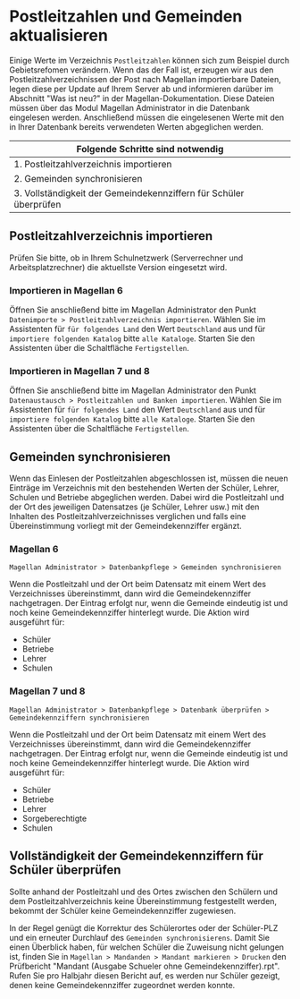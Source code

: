 # Postleitzahlen und Gemeinden aktualisieren

Einige Werte im Verzeichnis `Postleitzahlen` können sich zum Beispiel durch Gebietsrefomen verändern. Wenn das der Fall ist, erzeugen wir aus den Postleitzahlverzeichnissen der Post nach Magellan importierbare Dateien, legen diese per Update auf Ihrem Server ab und informieren darüber im Abschnitt "Was ist neu?" in der Magellan-Dokumentation. Diese Dateien müssen über das Modul Magellan Administrator in die Datenbank eingelesen werden. Anschließend müssen die eingelesenen Werte mit den in Ihrer Datenbank bereits verwendeten Werten abgeglichen werden. 

| Folgende Schritte sind notwendig         |
|------------------------------------------|
| 1. Postleitzahlverzeichnis importieren   |
| 2. Gemeinden synchronisieren             |
| 3. Vollständigkeit der Gemeindekennziffern für Schüler überprüfen |

## Postleitzahlverzeichnis importieren

Prüfen Sie bitte, ob in Ihrem Schulnetzwerk (Serverrechner und Arbeitsplatzrechner) die aktuellste Version eingesetzt wird.

### Importieren in Magellan 6

Öffnen Sie anschließend bitte im Magellan Administrator den Punkt `Datenimporte > Postleitzahlverzeichnis importieren`. 
Wählen Sie im Assistenten für `für folgendes Land` den Wert `Deutschland` aus und für `importiere folgenden Katalog` bitte `alle Kataloge`. Starten Sie den Assistenten über die Schaltfläche `Fertigstellen`.

### Importieren in Magellan 7 und 8

Öffnen Sie anschließend bitte im Magellan Administrator den Punkt `Datenaustausch > Postleitzahlen und Banken importieren`. 
Wählen Sie im Assistenten für `für folgendes Land` den Wert `Deutschland` aus und für `importiere folgenden Katalog` bitte `alle Kataloge`. Starten Sie den Assistenten über die Schaltfläche `Fertigstellen`.

## Gemeinden synchronisieren

Wenn das Einlesen der Postleitzahlen abgeschlossen ist, müssen die neuen Einträge im Verzeichnis mit den bestehenden Werten der Schüler, Lehrer, Schulen und Betriebe abgeglichen werden. Dabei wird die Postleitzahl und der Ort des jeweiligen Datensatzes (je Schüler, Lehrer usw.) mit den Inhalten des Postleitzahlverzeichnisses verglichen und falls eine Übereinstimmung vorliegt mit der Gemeindekennziffer ergänzt.

### Magellan 6

`Magellan Administrator > Datenbankpflege > Gemeinden synchronisieren`

Wenn die Postleitzahl und der Ort beim Datensatz mit einem Wert des Verzeichnisses übereinstimmt, dann wird die Gemeindekennziffer nachgetragen.
Der Eintrag erfolgt nur, wenn die Gemeinde eindeutig ist und noch keine Gemeindekennziffer hinterlegt wurde.
Die Aktion wird ausgeführt für:

* Schüler
* Betriebe
* Lehrer
* Schulen

### Magellan 7 und 8

`Magellan Administrator > Datenbankpflege > Datenbank überprüfen > Gemeindekennziffern synchronisieren`

Wenn die Postleitzahl und der Ort beim Datensatz mit einem Wert des Verzeichnisses übereinstimmt, dann wird die Gemeindekennziffer nachgetragen.
Der Eintrag erfolgt nur, wenn die Gemeinde eindeutig ist und noch keine Gemeindekennziffer hinterlegt wurde.
Die Aktion wird ausgeführt für:

* Schüler
* Betriebe
* Lehrer
* Sorgeberechtigte
* Schulen

## Vollständigkeit der Gemeindekennziffern für Schüler überprüfen

Sollte anhand der Postleitzahl und des Ortes zwischen den Schülern und dem Postleitzahlverzeichnis keine Übereinstimmung festgestellt werden, bekommt der Schüler keine Gemeindekennziffer zugewiesen.

In der Regel genügt die Korrektur des Schülerortes oder der Schüler-PLZ und ein erneuter Durchlauf des `Gemeinden synchronisierens`. Damit Sie einen Überblick haben, für welchen Schüler die Zuweisung nicht gelungen ist, finden Sie in `Magellan > Mandanden > Mandant markieren > Drucken` den Prüfbericht "Mandant (Ausgabe Schueler ohne Gemeindekennziffer).rpt". Rufen Sie pro Halbjahr diesen Bericht auf, es werden nur Schüler gezeigt, denen keine Gemeindekennziffer zugeordnet werden konnte.
